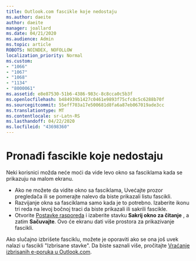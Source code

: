 ```yaml
---
title: Outlook.com fascikle koje nedostaju
ms.author: daeite
author: daeite
manager: joallard
ms.date: 04/21/2020
ms.audience: Admin
ms.topic: article
ROBOTS: NOINDEX, NOFOLLOW
localization_priority: Normal
ms.custom:
- "1066"
- "1067"
- "1068"
- "1134"
- "8000061"
ms.assetid: e8e87530-51b6-4386-983c-8c8cca0c5b3f
ms.openlocfilehash: b484939b1427c0461e9893f75cfc8c5c6288b70f
ms.sourcegitcommit: 55eff703a17e500681d8fa6a87eb067019ade3cc
ms.translationtype: MT
ms.contentlocale: sr-Latn-RS
ms.lasthandoff: 04/22/2020
ms.locfileid: "43698360"
---
```

# <a name="find-missing-folders"></a>Pronađi fascikle koje nedostaju

Neki korisnici možda neće moći da vide levo okno sa fasciklama kada se prikazuju na malom ekranu.

- Ako ne možete da vidite okno sa fasciklama, Uvećajte prozor pregledača ili se pomerajte nalevo da biste prikazali listu fascikli.
- Razvijanje okna sa fasciklama samo kada je to potrebno. Izaberite ikonu tri reda na levoj bočnoj traci da biste prikazali ili sakrili fascikle.
- Otvorite [Postavke rasporeda](https://outlook.live.com/mail/options/mail/layout) i izaberite stavku **Sakrij okno za čitanje** , a zatim **Sačuvajte**. Ovo će ekranu dati više prostora za prikazivanje fascikli.

Ako slučajno izbrišete fasciklu, možete je oporaviti ako se ona još uvek nalazi u fascikli "Izbrisane stavke". Da biste saznali više, pročitajte [Vraćanje izbrisanih e-poruka u Outlook.com](https://support.office.com/article/cf06ab1b-ae0b-418c-a4d9-4e895f83ed50).
